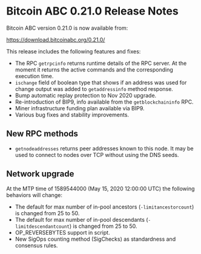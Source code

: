 # Bitcoin ABC 0.21.0 Release Notes

Bitcoin ABC version 0.21.0 is now available from:

  <https://download.bitcoinabc.org/0.21.0/>

This release includes the following features and fixes:
  - The RPC `getrpcinfo` returns runtime details of the RPC server. At the moment
    it returns the active commands and the corresponding execution time.
  - `ischange` field of boolean type that shows if an address was used for change
    output was added to `getaddressinfo` method response.
  - Bump automatic replay protection to Nov 2020 upgrade.
  - Re-introduction of BIP9, info available from the `getblockchaininfo` RPC.
  - Miner infrastructure funding plan available via BIP9.
  - Various bug fixes and stability improvements.

New RPC methods
---------------
  - `getnodeaddresses` returns peer addresses known to this node. It may be used to connect to nodes over TCP without using the DNS seeds.

Network upgrade
---------------
At the MTP time of 1589544000 (May 15, 2020 12:00:00 UTC) the following behaviors will change:
  - The default for max number of in-pool ancestors (`-limitancestorcount`) is changed from 25 to 50.
  - The default for max number of in-pool descendants (`-limitdescendantcount`) is changed from 25 to 50.
  - OP_REVERSEBYTES support in script.
  - New SigOps counting method (SigChecks) as standardness and consensus rules.
